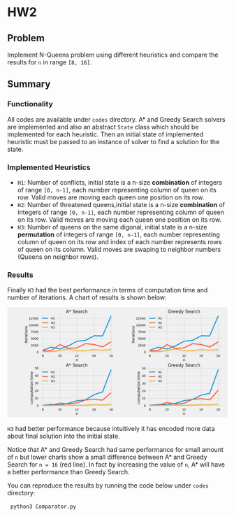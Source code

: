 # HW2

## Problem
Implement N-Queens problem using different heuristics and compare the results for `n` in range `[8, 16]`.

## Summary

### Functionality
All codes are available under `codes` directory. A* and Greedy Search solvers are implemented and also an abstract `State` class which should be implemented for each heuristic. Then an initial state of implemented heuristic must be passed to an instance of solver to find a solution for the state.

### Implemented Heuristics
- `H1`: Number of conflicts, initial state is a n-size **combination** of integers of range `[0, n-1]`, each number representing column of queen on its row. Valid moves are moving each queen one position on its row.
- `H2`: Number of threatened queens,initial state is a n-size **combination** of integers of range `[0, n-1]`,  each number representing column of queen on its row. Valid moves are moving each queen one position on its row.
- `H3`: Number of queens on the same digonal, initial state is a n-size **permutation** of integers of range `[0, n-1]`,  each number representing column of queen on its row and index of each number represents rows of queen on its column. Valid moves are swaping to neighbor numbers (Queens on neighbor rows).

### Results
Finally `H3` had the best performance in terms of computation time and number of iterations. A chart of results is shown below:

![](./images/Comparision%20Graph.png)

`H3` had better performance because intuitively it has encoded more data about final solution into the initial state.

Notice that A* and Greedy Search had same performance for small amount of `n` but lower charts show a small difference between A* and Greedy Search for `n = 16` (red line). In fact by increasing the value of `n`, A* will have a better performance than Greedy Search.

You can reproduce the results by running the code below under `codes` directory:

```bash
 python3 Comparator.py
```

